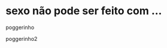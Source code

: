 <html>
 <head>
 </head>
 <body>
  <h1>sexo não pode ser feito com ...</h1>
  <p>poggerinho</p>
  <p>poggerinho2</p>
 </body>
</html>
